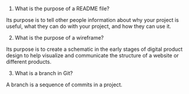 1. What is the purpose of a README file?

Its purpose is to tell other people information about why your project is useful, what they can do with your project, and how they can use it.

2. What is the purpose of a wireframe?

Its purpose is to create a schematic in the early stages of digital product design to help visualize and communicate the structure of a website or different products.

3. What is a branch in Git?

A branch is a sequence of commits in a project.
